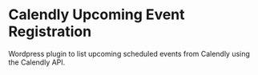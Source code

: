 # Calendly Upcoming Event Registration

Wordpress plugin to list upcoming scheduled events from Calendly using the
Calendly API.

